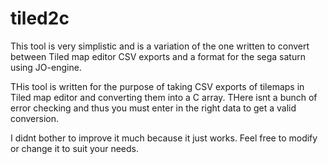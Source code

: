 # tiled2c
This tool is very simplistic and is a variation of the one written to convert between Tiled map editor CSV exports
and a format for the sega saturn using JO-engine.

THis tool is written for the purpose of taking CSV exports of tilemaps in Tiled map editor and converting them into
a C array. THere isnt a bunch of error checking and thus you must enter in the right data to get a valid conversion.

I didnt bother to improve it much because it just works. Feel free to modify or change it to suit your needs.

